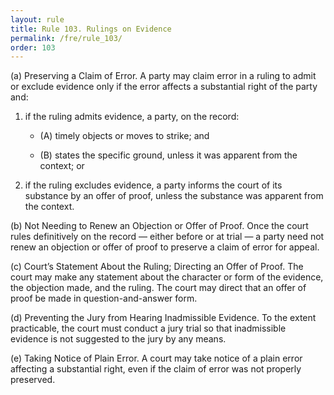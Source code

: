 ```yaml
---
layout: rule
title: Rule 103. Rulings on Evidence
permalink: /fre/rule_103/
order: 103
---
```


(a) Preserving a Claim of Error. A party may claim error in a ruling to admit or exclude evidence only if the error affects a substantial right of the party and:


1. if the ruling admits evidence, a party, on the record:


    - (A) timely objects or moves to strike; and


    - (B) states the specific ground, unless it was apparent from the context; or


2. if the ruling excludes evidence, a party informs the court of its substance by an offer of proof, unless the substance was apparent from the context.


(b) Not Needing to Renew an Objection or Offer of Proof. Once the court rules definitively on the record — either before or at trial — a party need not renew an objection or offer of proof to preserve a claim of error for appeal.


(c) Court’s Statement About the Ruling; Directing an Offer of Proof. The court may make any statement about the character or form of the evidence, the objection made, and the ruling. The court may direct that an offer of proof be made in question-and-answer form.


(d) Preventing the Jury from Hearing Inadmissible Evidence. To the extent practicable, the court must conduct a jury trial so that inadmissible evidence is not suggested to the jury by any means.


(e) Taking Notice of Plain Error. A court may take notice of a plain error affecting a substantial right, even if the claim of error was not properly preserved.

